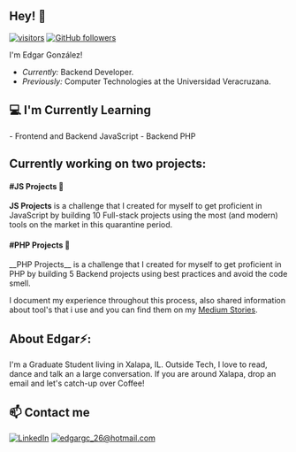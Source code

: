 <h2>Hey! 👋</h2>

[![visitors](https://visitor-badge.laobi.icu/badge?page_id=EdgarGc026.EdgarGc026)](https://github.com/edgargc026) [![GitHub followers](https://img.shields.io/github/followers/edgargc026.svg?style=social&label=Follow)](https://github.com/edgargc026?tab=followers)

I'm Edgar González! 
- <i>Currently:</i> Backend Developer. 
- <i>Previously:</i> Computer Technologies at the Universidad Veracruzana.

<h2>💻 I'm Currently Learning</h2>
- Frontend and Backend JavaScript
- Backend PHP

<h2>Currently working on two projects:</h2>
<h4>#JS Projects 💯</h4>

__JS Projects__ is a challenge that I created for myself to get proficient in JavaScript by building 10 Full-stack projects using the most (and modern) tools on the market in this quarantine period.

<h4>#PHP Projects 💯</h4>
__PHP Projects__ is a challenge that I created for myself to get proficient in PHP by building 5 Backend projects using best practices and avoid the code smell.

I document my experience throughout this process, also shared information about tool's that i use and you can find them on my [Medium Stories](https://edggc026.medium.com/).

<!-- Check out the GitHub repository:
<div>
  <p>
    <a href="https://github.com/EdgarGc026/JSFullStackProjects">
      <img src="" alt="GitHub Stats" />
    </a>
    <a href="https://github.com/EdgarGc026/">
      <img src="" alt="GitHub Stats" />
    </a>
  </p>
</div>

<h2>👀 Stats</h2>

<div>
  <p align="center">
    <b><em>Now listening to:</em></b> <br/>
    <img src="https://spotify-github-profile.vercel.app/api/view?uid=lakshmanan.meiyappan&cover_image=true&theme=novatorem" alt="Now Listenting to" />
  </p>
  
  <p align="center">
  <b><em>Overall GitHub Stats:</em></b> <br/>
    <img src="https://github-readme-streak-stats.herokuapp.com/?user=laxmena" alt="GitHub Stats" /> <br/><br/>
  <b><em>My Programming activity (Last 7 days):</em></b> <br/>
    <img src="https://github-readme-stats.vercel.app/api/wakatime?username=laxmena" alt="WakaTime" />
  </p>
</div>
-->

<h2> About Edgar⚡:</h2>

I'm a Graduate Student living in Xalapa, IL. Outside Tech, I love to read, dance and talk an a large conversation. If you are around Xalapa, drop an email and let's catch-up over Coffee!

<h2> 📫 Contact me </h2>

<a href="https://www.linkedin.com/in/edgargc026/">![LinkedIn](https://img.shields.io/badge/LinkedIn-0077B5?style=for-the-badge&logo=linkedin&logoColor=white)</a> <a href="mailto:edgargc_26@hotmail.com">![edgargc_26@hotmail.com](https://img.shields.io/badge/Gmail-D14836?style=for-the-badge&logo=gmail&logoColor=white)</a>
